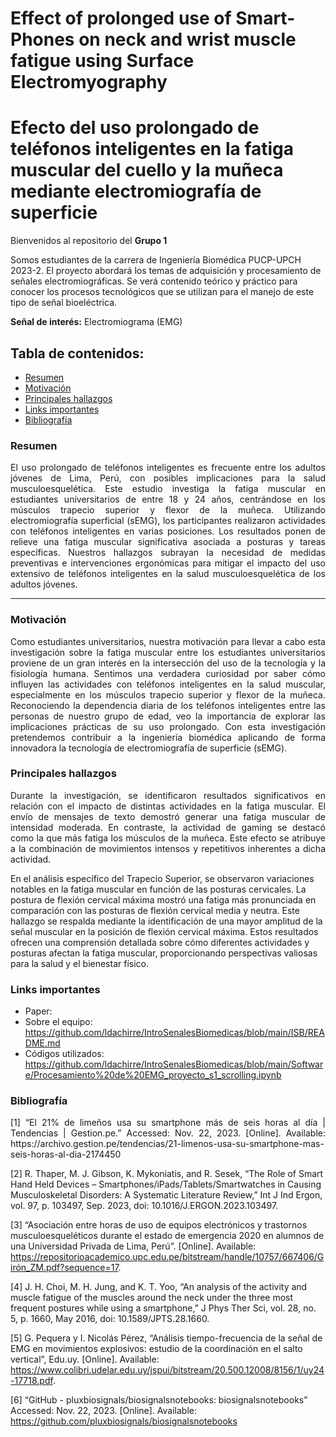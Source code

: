 # Effect of prolonged use of Smart-Phones on neck and wrist muscle fatigue using Surface Electromyography
# Efecto del uso prolongado de teléfonos inteligentes en la fatiga muscular del cuello y la muñeca mediante electromiografía de superficie

Bienvenidos al repositorio del **Grupo 1**

Somos estudiantes de la carrera de Ingeniería Biomédica PUCP-UPCH 2023-2.
El proyecto abordará los temas de adquisición y procesamiento de señales electromiográficas. Se verá contenido teórico y práctico para conocer los procesos tecnológicos que se utilizan para el manejo de este tipo de señal bioeléctrica.

**Señal de interés:** Electromiograma (EMG)

<h2 align="justify"> 
Tabla de contenidos:
</h2>

- [Resumen](#resumen)
- [Motivación](#motivación)
- [Principales hallazgos](#principales-hallazgos)
- [Links importantes](#links-importantes)
- [Bibliografía](#bibliografía)
  
### Resumen
<p align="justify"> 
El uso prolongado de teléfonos inteligentes es frecuente entre los adultos jóvenes de Lima, Perú, con posibles implicaciones para la salud musculoesquelética. Este estudio investiga la fatiga muscular en estudiantes universitarios de entre 18 y 24 años, centrándose en los músculos trapecio superior y flexor de la muñeca. Utilizando electromiografía superficial (sEMG), los participantes realizaron actividades con teléfonos inteligentes en varias posiciones. Los resultados ponen de relieve una fatiga muscular significativa asociada a posturas y tareas específicas. Nuestros hallazgos subrayan la necesidad de medidas preventivas e intervenciones ergonómicas para mitigar el impacto del uso extensivo de teléfonos inteligentes en la salud musculoesquelética de los adultos jóvenes.
</p>

---

### Motivación
<p align="justify"> 
Como estudiantes universitarios, nuestra motivación para llevar a cabo esta investigación sobre la fatiga muscular entre los estudiantes universitarios proviene de un gran interés en la intersección del uso de la tecnología y la fisiología humana. Sentimos una verdadera curiosidad por saber cómo influyen las actividades con teléfonos inteligentes en la salud muscular, especialmente en los músculos trapecio superior y flexor de la muñeca. Reconociendo la dependencia diaria de los teléfonos inteligentes entre las personas de nuestro grupo de edad, veo la importancia de explorar las implicaciones prácticas de su uso prolongado. Con esta investigación pretendemos contribuir a la ingeniería biomédica aplicando de forma innovadora la tecnología de electromiografía de superficie (sEMG).   
</p>

### Principales hallazgos
<p align="justify"> 
Durante la investigación, se identificaron resultados significativos en relación con el impacto de distintas actividades en la fatiga muscular. El envío de mensajes de texto demostró generar una fatiga muscular de intensidad moderada. En contraste, la actividad de gaming se destacó como la que más fatiga los músculos de la muñeca. Este efecto se atribuye a la combinación de movimientos intensos y repetitivos inherentes a dicha actividad.

En el análisis específico del Trapecio Superior, se observaron variaciones notables en la fatiga muscular en función de las posturas cervicales. La postura de flexión cervical máxima mostró una fatiga más pronunciada en comparación con las posturas de flexión cervical media y neutra. Este hallazgo se respalda mediante la identificación de una mayor amplitud de la señal muscular en la posición de flexión cervical máxima. Estos resultados ofrecen una comprensión detallada sobre cómo diferentes actividades y posturas afectan la fatiga muscular, proporcionando perspectivas valiosas para la salud y el bienestar físico. 
</p>

### Links importantes
* Paper:
* Sobre el equipo: https://github.com/ldachirre/IntroSenalesBiomedicas/blob/main/ISB/README.md
* Códigos utilizados:  https://github.com/ldachirre/IntroSenalesBiomedicas/blob/main/Software/Procesamiento%20de%20EMG_proyecto_s1_scrolling.ipynb


### Bibliografía
<p align="justify"> 
[1]    	“El 21% de limeños usa su smartphone más de seis horas al día | Tendencias | Gestion.pe.” Accessed: Nov. 22, 2023. [Online]. Available: https://archivo.gestion.pe/tendencias/21-limenos-usa-su-smartphone-mas-seis-horas-al-dia-2174450

[2]    	R. Thaper, M. J. Gibson, K. Mykoniatis, and R. Sesek, “The Role of Smart Hand Held Devices – Smartphones/iPads/Tablets/Smartwatches in Causing Musculoskeletal Disorders: A Systematic Literature Review,” Int J Ind Ergon, vol. 97, p. 103497, Sep. 2023, doi: 10.1016/J.ERGON.2023.103497.

[3] “Asociación entre horas de uso de equipos electrónicos y trastornos musculoesqueléticos durante el estado de emergencia 2020 en alumnos de una Universidad Privada de Lima, Perú”. [Online]. Available: https://repositorioacademico.upc.edu.pe/bitstream/handle/10757/667406/Girón_ZM.pdf?sequence=17.

[4]   	J. H. Choi, M. H. Jung, and K. T. Yoo, “An analysis of the activity and muscle fatigue of the muscles around the neck under the three most frequent postures while using a smartphone,” J Phys Ther Sci, vol. 28, no. 5, p. 1660, May 2016, doi: 10.1589/JPTS.28.1660.

[5] G. Pequera y I. Nicolás Pérez, “Análisis tiempo-frecuencia de la señal de EMG en movimientos explosivos: estudio de la coordinación en el salto vertical”, Edu.uy. [Online]. Available: https://www.colibri.udelar.edu.uy/jspui/bitstream/20.500.12008/8156/1/uy24-17718.pdf. 

[6] “GitHub - pluxbiosignals/biosignalsnotebooks: biosignalsnotebooks” Accessed: Nov. 22, 2023. [Online]. Available: https://github.com/pluxbiosignals/biosignalsnotebooks
</p>

